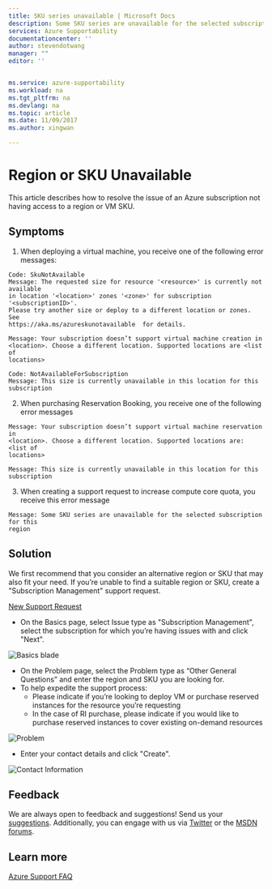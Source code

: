```yaml
---
title: SKU series unavailable | Microsoft Docs
description: Some SKU series are unavailable for the selected subscription for this region.
services: Azure Supportability
documentationcenter: ''
author: stevendotwang
manager: ""
editor: ''


ms.service: azure-supportability
ms.workload: na
ms.tgt_pltfrm: na
ms.devlang: na
ms.topic: article
ms.date: 11/09/2017
ms.author: xingwan

---
```

# Region or SKU Unavailable
This article describes how to resolve the issue of an Azure subscription not having access to a region or VM SKU.

## Symptoms

1. When deploying a virtual machine, you receive one of the following error messages:
```
Code: SkuNotAvailable
Message: The requested size for resource '<resource>' is currently not available 
in location '<location>' zones '<zone>' for subscription '<subscriptionID>'. 
Please try another size or deploy to a different location or zones. See 
https://aka.ms/azureskunotavailable  for details.
```

```
Message: Your subscription doesn’t support virtual machine creation in 
<location>. Choose a different location. Supported locations are <list of 
locations>
```

```
Code: NotAvailableForSubscription
Message: This size is currently unavailable in this location for this subscription
```

2. When purchasing Reservation Booking, you receive one of the following error messages

```
Message: Your subscription doesn’t support virtual machine reservation in 
<location>. Choose a different location. Supported locations are: <list of 
locations>  
```

```
Message: This size is currently unavailable in this location for this subscription
```

3. When creating a support request to increase compute core quota, you receive this error message

```
Message: Some SKU series are unavailable for the selected subscription for this 
region
```

## Solution
We first recommend that you consider an alternative region or SKU that may also fit your need. If you’re unable to find a suitable region or SKU, create a "Subscription Management" support request.

[New Support Request](https://ms.portal.azure.com/#blade/Microsoft_Azure_Support/HelpAndSupportBlade/newsupportrequest)

- On the Basics page, select Issue type as "Subscription Management", select the subscription for which you’re having issues with and click "Next".

![Basics blade](./media/SKU-series-unavailable/BasicsSubMgmt.png)


-	On the Problem page, select the Problem type as “Other General Questions” and enter the region and SKU you are looking for.
- To help expedite the support process:
  - Please indicate if you’re looking to deploy VM or purchase reserved instances for the resource you’re requesting
  - In the case of RI purchase, please indicate if you would like to purchase reserved instances to cover existing on-demand resources


![Problem](./media/SKU-series-unavailable/ProblemSubMgmt.png)

-	Enter your contact details and click "Create".

![Contact Information](./media/SKU-series-unavailable/ContactInformation.png)

## Feedback
We are always open to feedback and suggestions! Send us your [suggestions](https://feedback.azure.com/forums/266794-support-feedback). Additionally, you can engage with us via [Twitter](https://twitter.com/azuresupport) or the [MSDN forums](https://social.msdn.microsoft.com/Forums/azure).

## Learn more
[Azure Support FAQ](https://azure.microsoft.com/support/faq)

